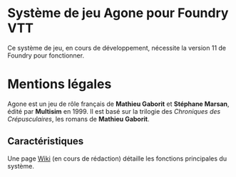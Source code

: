 # Système de jeu Agone pour Foundry VTT

Ce système de jeu, en cours de développement, nécessite la version 11 de Foundry pour fonctionner. 

# Mentions légales

Agone est un jeu de rôle français de **Mathieu Gaborit** et **Stéphane Marsan**, édité par **Multisim** en 1999. Il est basé sur la trilogie des *Chroniques des Crépusculaires*, les romans de **Mathieu Gaborit**.

## Caractéristiques

Une page [Wiki](https://github.com/Dellatosa/Agone/wiki) (en cours de rédaction) détaille les fonctions principales du système.
